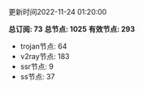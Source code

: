 更新时间2022-11-24 01:20:00

**总订阅: 73**
**总节点: 1025**
**有效节点: 293**
- trojan节点: 64
- v2ray节点: 183
- ssr节点: 9
- ss节点: 37
